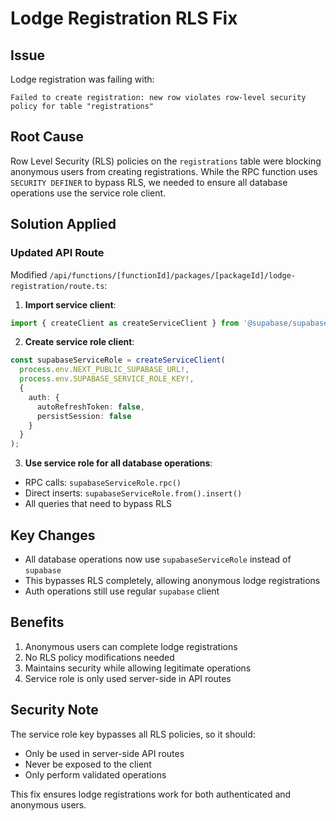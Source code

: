 # Lodge Registration RLS Fix

## Issue
Lodge registration was failing with:
```
Failed to create registration: new row violates row-level security policy for table "registrations"
```

## Root Cause
Row Level Security (RLS) policies on the `registrations` table were blocking anonymous users from creating registrations. While the RPC function uses `SECURITY DEFINER` to bypass RLS, we needed to ensure all database operations use the service role client.

## Solution Applied

### Updated API Route
Modified `/api/functions/[functionId]/packages/[packageId]/lodge-registration/route.ts`:

1. **Import service client**:
```typescript
import { createClient as createServiceClient } from '@supabase/supabase-js';
```

2. **Create service role client**:
```typescript
const supabaseServiceRole = createServiceClient(
  process.env.NEXT_PUBLIC_SUPABASE_URL!,
  process.env.SUPABASE_SERVICE_ROLE_KEY!,
  {
    auth: {
      autoRefreshToken: false,
      persistSession: false
    }
  }
);
```

3. **Use service role for all database operations**:
- RPC calls: `supabaseServiceRole.rpc()`
- Direct inserts: `supabaseServiceRole.from().insert()`
- All queries that need to bypass RLS

## Key Changes
- All database operations now use `supabaseServiceRole` instead of `supabase`
- This bypasses RLS completely, allowing anonymous lodge registrations
- Auth operations still use regular `supabase` client

## Benefits
1. Anonymous users can complete lodge registrations
2. No RLS policy modifications needed
3. Maintains security while allowing legitimate operations
4. Service role is only used server-side in API routes

## Security Note
The service role key bypasses all RLS policies, so it should:
- Only be used in server-side API routes
- Never be exposed to the client
- Only perform validated operations

This fix ensures lodge registrations work for both authenticated and anonymous users.